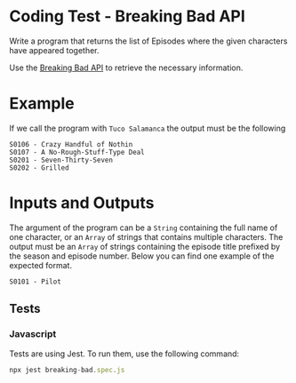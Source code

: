 # Coding Test - Breaking Bad API

Write a program that returns the list of Episodes where the given characters have appeared together.

Use the [Breaking Bad API](https://breakingbadapi.com/) to retrieve the necessary information.

# Example

If we call the program with `Tuco Salamanca` the output must be the following

    S0106 - Crazy Handful of Nothin
    S0107 - A No-Rough-Stuff-Type Deal
    S0201 - Seven-Thirty-Seven
    S0202 - Grilled

# Inputs and Outputs

The argument of the program can be a `String` containing the full name of one character, or an `Array` of strings that contains multiple characters.
The output must be an `Array` of strings containing the episode title prefixed by the season and episode number. Below you can find one example of the expected format.

    S0101 - Pilot

## Tests

### Javascript

Tests are using Jest. To run them, use the following command:

```js
npx jest breaking-bad.spec.js
```


